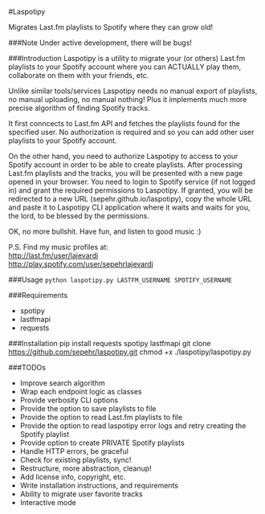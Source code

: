 #Laspotipy

Migrates Last.fm playlists to Spotify where they can grow old!

###Note
Under active development, there will be bugs!

###Introduction
Laspotipy is a utility to migrate your (or others) Last.fm playlists to your
Spotify account where you can ACTUALLY play them, collaborate on them with
your friends, etc.  

Unlike similar tools/services Laspotipy needs no manual export of playlists,
no manual uploading, no manual nothing! Plus it implements much more precise
algorithm of finding Spotify tracks.  

It first conncects to Last.fm API and fetches the playlists found for the
specified user. No authorization is required and so you can add other user
playlists to your Spotify account.  

On the other hand, you need to authorize Laspotipy to access to your Spotify
account in order to be able to create playlists. After processing Last.fm playlists
and the tracks, you will be presented with a new page opened in your browser. You
need to login to Spotify service (if not logged in) and grant the required permissions
to Laspotipy. If granted, you will be redirected to a new URL (sepehr.github.io/laspotipy),
copy the whole URL and paste it to Laspotipy CLI application where it waits and waits
for you, the lord, to be blessed by the permissions.  

OK, no more bullshit. Have fun, and listen to good music :)  

P.S. Find my music profiles at:  
http://last.fm/user/lajevardi  
http://play.spotify.com/user/sepehrlajevardi  

###Usage
`python laspotipy.py LASTFM_USERNAME SPOTIFY_USERNAME`

###Requirements
- spotipy  
- lastfmapi  
- requests  

###Installation
    pip install requests spotipy lastfmapi
    git clone https://github.com/sepehr/laspotipy.git
    chmod +x ./laspotipy/laspotipy.py

###TODOs
- Improve search algorithm  
- Wrap each endpoint logic as classes  
- Provide verbosity CLI options  
- Provide the option to save playlists to file  
- Provide the option to read Last.fm playlists to file  
- Provide the option to read laspotipy error logs and retry creating the Spotify playlist  
- Provide option to create PRIVATE Spotify playlists  
- Handle HTTP errors, be graceful  
- Check for existing playlists, sync!  
- Restructure, more abstraction, cleanup!  
- Add license info, copyright, etc.  
- Write installation instructions, and requirements  
- Ability to migrate user favorite tracks  
- Interactive mode  
